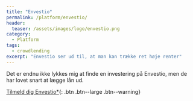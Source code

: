 ```yaml
---
title: "Envestio"
permalink: /platform/envestio/
header:
  teaser: /assets/images/logo/envestio.png
category:
  - Platform
tags:
  - crowdlending
excerpt: "Envestio ser ud til, at man kan trække ret høje renter"
---
```


Det er endnu ikke lykkes mig at finde en investering på Envestio, men de har lovet snart at lægge lån ud.

[Tilmeld dig Envestio*](/go/envestio/){: .btn .btn--large .btn--warning}
